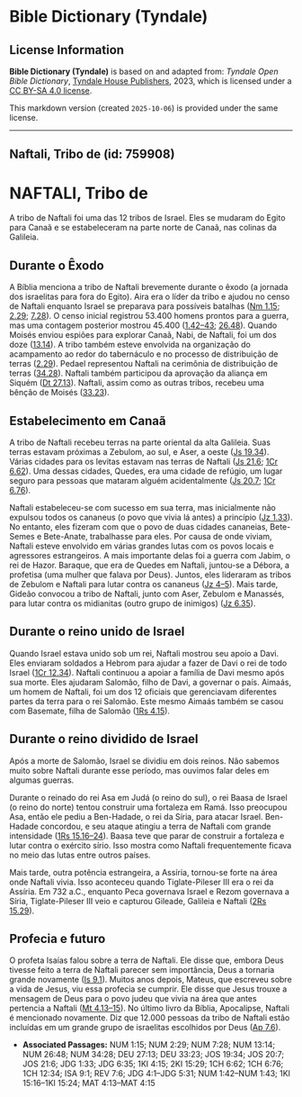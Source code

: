 # Bible Dictionary (Tyndale)

## License Information

**Bible Dictionary (Tyndale)** is based on and adapted from: _Tyndale Open Bible Dictionary_, [Tyndale House Publishers](https://tyndaleopenresources.com/), 2023, which is licensed under a [CC BY-SA 4.0 license](https://creativecommons.org/licenses/by-sa/4.0/legalcode.en).

This markdown version (created `2025-10-06`) is provided under the same license.



--------------------------------

## Naftali, Tribo de (id: 759908)

NAFTALI, Tribo de
=================

A tribo de Naftali foi uma das 12 tribos de Israel. Eles se mudaram do Egito para Canaã e se estabeleceram na parte norte de Canaã, nas colinas da Galileia.

Durante o Êxodo
---------------

A Bíblia menciona a tribo de Naftali brevemente durante o êxodo (a jornada dos israelitas para fora do Egito). Aira era o líder da tribo e ajudou no censo de Naftali enquanto Israel se preparava para possíveis batalhas ([Nm 1\.15](https://ref.ly/Num1:15); [2\.29](https://ref.ly/Num2:29); [7\.28](https://ref.ly/Num7:28)). O censo inicial registrou 53\.400 homens prontos para a guerra, mas uma contagem posterior mostrou 45\.400 ([1\.42–43](https://ref.ly/Num1:42-Num1:43); [26\.48](https://ref.ly/Num26:48)). Quando Moisés enviou espiões para explorar Canaã, Nabi, de Naftali, foi um dos doze ([13\.14](https://ref.ly/Num13:14)). A tribo também esteve envolvida na organização do acampamento ao redor do tabernáculo e no processo de distribuição de terras ([2\.29](https://ref.ly/Num2:29)). Pedael representou Naftali na cerimônia de distribuição de terras ([34\.28](https://ref.ly/Num34:28)). Naftali também participou da aprovação da aliança em Siquém ([Dt 27\.13](https://ref.ly/Deut27:13)). Naftali, assim como as outras tribos, recebeu uma bênção de Moisés ([33\.23](https://ref.ly/Deut33:23)).

Estabelecimento em Canaã
------------------------

A tribo de Naftali recebeu terras na parte oriental da alta Galileia. Suas terras estavam próximas a Zebulom, ao sul, e Aser, a oeste ([Js 19\.34](https://ref.ly/Josh19:34)). Várias cidades para os levitas estavam nas terras de Naftali ([Js 21\.6](https://ref.ly/Josh21:6); [1Cr 6\.62](https://ref.ly/1Chr6:62)). Uma dessas cidades, Quedes, era uma cidade de refúgio, um lugar seguro para pessoas que mataram alguém acidentalmente ([Js 20\.7](https://ref.ly/Josh20:7); [1Cr 6\.76](https://ref.ly/1Chr6:76)).

Naftali estabeleceu\-se com sucesso em sua terra, mas inicialmente não expulsou todos os cananeus (o povo que vivia lá antes) a princípio ([Jz 1\.33](https://ref.ly/Judg1:33)). No entanto, eles fizeram com que o povo de duas cidades cananeias, Bete\-Semes e Bete\-Anate, trabalhasse para eles. Por causa de onde viviam, Naftali esteve envolvido em várias grandes lutas com os povos locais e agressores estrangeiros. A mais importante delas foi a guerra com Jabim, o rei de Hazor. Baraque, que era de Quedes em Naftali, juntou\-se a Débora, a profetisa (uma mulher que falava por Deus). Juntos, eles lideraram as tribos de Zebulom e Naftali para lutar contra os cananeus ([Jz 4–5](https://ref.ly/Judg4:1-Judg5:31)). Mais tarde, Gideão convocou a tribo de Naftali, junto com Aser, Zebulom e Manassés, para lutar contra os midianitas (outro grupo de inimigos) ([Jz 6\.35](https://ref.ly/Judg6:35)).

Durante o reino unido de Israel
-------------------------------

Quando Israel estava unido sob um rei, Naftali mostrou seu apoio a Davi. Eles enviaram soldados a Hebrom para ajudar a fazer de Davi o rei de todo Israel ([1Cr 12\.34](https://ref.ly/1Chr12:34)). Naftali continuou a apoiar a família de Davi mesmo após sua morte. Eles ajudaram Salomão, filho de Davi, a governar o país. Aimaás, um homem de Naftali, foi um dos 12 oficiais que gerenciavam diferentes partes da terra para o rei Salomão. Este mesmo Aimaás também se casou com Basemate, filha de Salomão ([1Rs 4\.15](https://ref.ly/1Kgs4:15)).

Durante o reino dividido de Israel
----------------------------------

Após a morte de Salomão, Israel se dividiu em dois reinos. Não sabemos muito sobre Naftali durante esse período, mas ouvimos falar deles em algumas guerras.

Durante o reinado do rei Asa em Judá (o reino do sul), o rei Baasa de Israel (o reino do norte) tentou construir uma fortaleza em Ramá. Isso preocupou Asa, então ele pediu a Ben\-Hadade, o rei da Síria, para atacar Israel. Ben\-Hadade concordou, e seu ataque atingiu a terra de Naftali com grande intensidade ([1Rs 15\.16–24](https://ref.ly/1Kgs15:16-1Kgs15:24)). Baasa teve que parar de construir a fortaleza e lutar contra o exército sírio. Isso mostra como Naftali frequentemente ficava no meio das lutas entre outros países.

Mais tarde, outra potência estrangeira, a Assíria, tornou\-se forte na área onde Naftali vivia. Isso aconteceu quando Tiglate\-Pileser III era o rei da Assíria. Em 732 a.C., enquanto Peca governava Israel e Rezom governava a Síria, Tiglate\-Pileser III veio e capturou Gileade, Galileia e Naftali ([2Rs 15\.29](https://ref.ly/2Kgs15:29)).

Profecia e futuro
-----------------

O profeta Isaías falou sobre a terra de Naftali. Ele disse que, embora Deus tivesse feito a terra de Naftali parecer sem importância, Deus a tornaria grande novamente ([Is 9\.1](https://ref.ly/Isa9:1)). Muitos anos depois, Mateus, que escreveu sobre a vida de Jesus, viu essa profecia se cumprir. Ele disse que Jesus trouxe a mensagem de Deus para o povo judeu que vivia na área que antes pertencia a Naftali ([Mt 4\.13–15](https://ref.ly/Matt4:13-Matt4:15)). No último livro da Bíblia, Apocalipse, Naftali é mencionado novamente. Diz que 12\.000 pessoas da tribo de Naftali estão incluídas em um grande grupo de israelitas escolhidos por Deus ([Ap 7\.6](https://ref.ly/Rev7:6)).

* **Associated Passages:** NUM 1:15; NUM 2:29; NUM 7:28; NUM 13:14; NUM 26:48; NUM 34:28; DEU 27:13; DEU 33:23; JOS 19:34; JOS 20:7; JOS 21:6; JDG 1:33; JDG 6:35; 1KI 4:15; 2KI 15:29; 1CH 6:62; 1CH 6:76; 1CH 12:34; ISA 9:1; REV 7:6; JDG 4:1–JDG 5:31; NUM 1:42–NUM 1:43; 1KI 15:16–1KI 15:24; MAT 4:13–MAT 4:15

